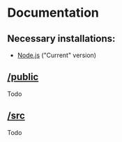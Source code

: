 # Documentation

## Necessary installations: 
- [Node.js](https://nodejs.org/en/download/current) ("Current" version)

## [/public](https://github.com/DiaHassan/II1305-Team-Echo/blob/main/Project/dashboard/public)
Todo

## [/src](https://github.com/DiaHassan/II1305-Team-Echo/blob/main/Project/dashboard/src)
Todo
